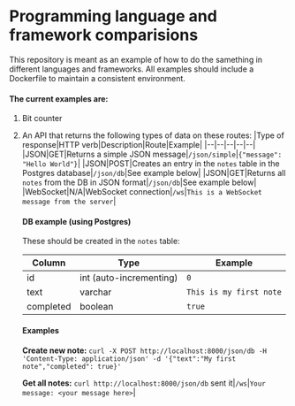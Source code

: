 # Programming language and framework comparisions

This repository is meant as an example of how to do the samething in different languages and frameworks.
All examples should include a Dockerfile to maintain a consistent environment.

#### The current examples are:
1. Bit counter
2. An API that returns the following types of data on these routes:
    |Type of response|HTTP verb|Description|Route|Example|
    |--|--|--|--|--|
    |JSON|GET|Returns a simple JSON message|`/json/simple`|`{"message": "Hello World"}`|
    |JSON|POST|Creates an entry in the `notes` table in the Postgres database|`/json/db`|See example below|
    |JSON|GET|Returns all `notes` from the DB in JSON format|`/json/db`|See example below|
    |WebSocket|N/A|WebSocket connection|`/ws`|`This is a WebSocket message from the server`|

    #### DB example (using Postgres)
    These should be created in the `notes` table:

    |Column|Type|Example|
    |--|--|--|
    |id|int (auto-incrementing)|`0`|
    |text|varchar|`This is my first note`|
    |completed|boolean|`true`|

    #### Examples
    **Create new note:** `curl -X POST http://localhost:8000/json/db -H 'Content-Type: application/json' -d '{"text":"My first note","completed": true}'`

    **Get all notes:** `curl http://localhost:8000/json/db` sent it|`/ws`|`Your message: <your message here>`|
